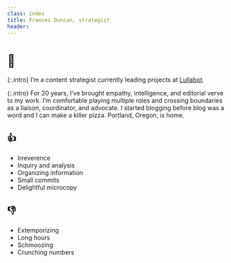 ```yaml
---
class: index
title: Frances Duncan, strategist
header: 
---
```


# 👋

{:.intro}
I’m a content strategist currently leading projects at [Lullabot](https://www.lullabot.com/).

{:.intro}
For 20 years, I’ve brought empathy, intelligence, and editorial verve to my work. I’m comfortable playing multiple roles and crossing boundaries as a liaison, coordinator, and advocate. I started blogging before blog was a word and I can make a killer pizza. Portland, Oregon, is home.


## 👍
- Irreverence
- Inquiry and analysis
- Organizing information
- Small commits
- Delightful microcopy

## 👎
- Extemporizing
- Long hours
- Schmoozing
- Crunching numbers
